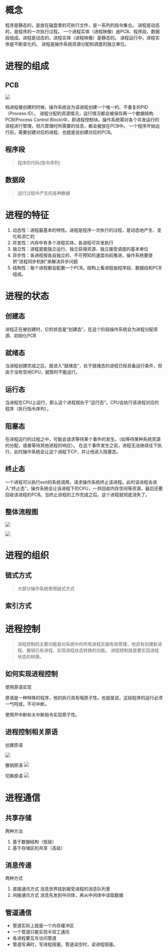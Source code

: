 # 概念

程序是静态的，是放在磁盘里的可执行文件，是一系列的指令集合。
进程是动态的，是程序的一次执行过程。
一个进程实体（进程映像）由PCB、程序段、数据段组成。进程是动态的，进程实体（进程映像）是静态的。
进程运行中，进程实体是不断变化的。
进程是操作系统资源分配和调度的独立单位。
# 进程的组成

## PCB
![](../image/Pasted%20image%2020240330203712.png)

档进程被创建的时候，操作系统会为该进程创建一个唯一的、不重复的PID（Process ID）。
进程分配的资源情况，运行情况都会被保存再一个数据结构PCB(Process Control Block)中，即进程控制块。操作系统需对各个并发运行的进程进行管理，但凡管理时所需要的信息，都会被放在PCB中。
一个程序开始运行前，需要创建对应的进程，也就是说创建对应的PCB。
## 程序段

>程序的代码(指令序列)

## 数据段
> 运行过程中产生的各种数据

# 进程的特征

1. 动态性：进程最基本的特性。进程是程序一次执行的过程，是动态地产生、变化和消亡的
2. 并发性：内存中有多个进程实体，各进程可并发执行
3. 独立性：进程是能独立运行、独立获得资源、独立接受调度的基本单位
4. 异步性：各进程按各自独立的、不可预知的速度向前推进，操作系统要提供“进程同步机制”来解决异步问题
5. 结构性：每个进程都会配置一个PCB。结构上看进程由程序段、数据段和PCB组成。
# 进程的状态

## 创建态

进程正在被创建时，它的状态是“创建态”，在这个阶段操作系统会为进程分配资源、初始化PCB

## 就绪态

当进程创建完成之后，就进入“就绪态”，处于就绪态的进程已经具备运行条件，但由于没有空闲CPU，就暂时不能运行。
## 运行态

当进程在CPU上运行，那么这个进程就处于“运行态”。CPU会执行该进程对应的程序（执行指令序列）。

## 阻塞态

在进程运行的过程之中，可能会请求等待某个事件的发生。（如等待某种系统资源的分配，或者等待其他进程的响应）。
在这个事件发生之前，进程无法继续往下执行，此时操作系统会让这个进程下CP，并让他进入阻塞态。
## 终止态

一个进程可以执行exit的系统调用，请求操作系统终止该进程。此时该进程会进入“终止态“，操作系统会让该进程下的CPU，一并回收内存空间等资源，最后还要回收该进程的PCB。当终止进程的工作完成之后，这个进程就彻底消失了。
## 整体流程图

![](../image/Pasted%20image%2020240330203124.png)

![](../image/Pasted%20image%2020240310153002.png)



# 进程的组织

## 链式方式
>大部分操作系统使用链式方式
## 索引方式


# 进程控制

>进程控制的主要功能是对系统中的所有进程实施有效管理，他具有创建新进程、撤销已有进程、实现进程状态转换的功能。
>进程控制就是要实现进程状态的转换。

## 如何实现进程控制

使用原语实现

原语是一种特殊的程序，他的执行具有哦原子性。也就是说，这段程序的运行必须一气呵成，不可中断。 

使用开中断和关中断指令实现原子性。

## 进程控制相关原语

创建原语

![](../image/Pasted%20image%2020240330204543.png)

撤销原语
![](../image/Pasted%20image%2020240330204851.png)

切换原语
![](../image/Pasted%20image%2020240330205044.png)

# 进程通信

## 共享存储

两种方法
1. 基于数据结构（低级）
2. 基于存储区的共享（高级）
## 消息传递

两种方式
1. 直接通讯方式
	消息世界挂到接受进程的消息队列里
2. 间接通讯方式
	消息先发到中间体，再从中间体中读取数据
## 管道通信

- 管道实际上就是一个内存缓冲区
- 一个管道只能实现半双工通讯
- 各进程要互斥访问管道
- 管道写满时，写进程阻塞。管道读空时，读进程阻塞。
